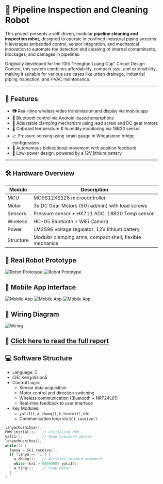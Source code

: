# 🧽 Pipeline Inspection and Cleaning Robot

This project presents a self-driven, modular **pipeline cleaning and inspection robot**, designed to operate in confined industrial piping systems. It leverages embedded control, sensor integration, and mechanical innovation to automate the detection and cleaning of internal contaminants, blockages, and damages in pipelines.

Originally developed for the 10th "Hengtuo·Luang Cup" Circuit Design Contest, this system combines affordability, compact size, and extensibility, making it suitable for various use cases like urban drainage, industrial piping inspection, and HVAC maintenance.

---

## 🚀 Features

- 📷 Real-time wireless video transmission and display via mobile app
- 📱 Bluetooth control via Android-based smartphone
- 💪 Adjustable clamping mechanism using lead screw and DC gear motors
- 🌡️ Onboard temperature & humidity monitoring via 18B20 sensor
- 📈 Pressure sensing using strain gauge in Wheatstone bridge configuration
- 🔁 Autonomous bidirectional movement with position feedback
- 🔌 Low-power design, powered by a 12V lithium battery

---

## 🛠 Hardware Overview

| Module | Description |
|--------|-------------|
| MCU    | MC9S12XS128 microcontroller |
| Motor  | 3x DC Gear Motors (50 rad/min) with lead screws |
| Sensors| Pressure sensor + HX711 ADC, 18B20 Temp sensor |
| Wireless| HC-05 Bluetooth + WiFi Camera |
| Power  | LM2596 voltage regulator, 12V lithium battery |
| Structure| Modular clamping arms, compact shell, flexible mechanics |
## 🤖 Real Robot Prototype

![Robot Prototype](images/prototype_photo.png)
![Robot Prototype](images/Robotstructure.png)


## 📱 Mobile App Interface

![Mobile App](images/app_interface.png)
![Mobile App](images/Enteringthepipelinesite.png)
![Mobile App](images/Mobilephonereal-timepicture.png)

## 🔌 Wiring Diagram

![Wiring](images/wiring_diagram.png)

📄 [Click here to read the full report](docs/PipelineCleaningRobot_Report.pdf)
---

## 💻 Software Structure

- Language: C
- IDE: Keil μVision5
- Control Logic:
  - Sensor data acquisition
  - Motor control and direction switching
  - Wireless communication (Bluetooth + NRF24L01)
  - Real-time feedback to user interface
- Key Modules:
  - `yali1()`, `a_zhang()`, `b_houtui()`, etc.
  - Communication loop via `SCI_receive()`

```c
lanyachushihua();
PWM_initial();   // Initialize PWM
yali1();         // Read pressure sensor
lanyachushihua();
while(1) {
  lanya = SCI_receive();
  if (lanya == '1') {
    a_zhang();   // Activate forward movement
    while (hx1 > 6800000) yali1();
    a_ting();    // Stop motor
  }
}
